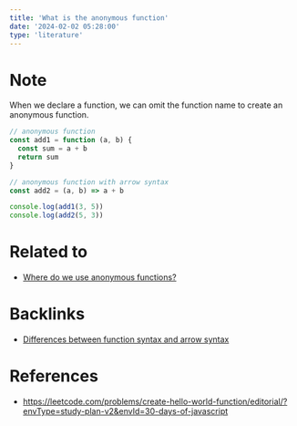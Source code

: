 ```yaml
---
title: 'What is the anonymous function'
date: '2024-02-02 05:28:00'
type: 'literature'
---
```


# Note

When we declare a function, we can omit the function name to create an anonymous function.

```js
// anonymous function
const add1 = function (a, b) {
  const sum = a + b
  return sum
}

// anonymous function with arrow syntax
const add2 = (a, b) => a + b

console.log(add1(3, 5))
console.log(add2(5, 3))
```

# Related to

- [Where do we use anonymous functions?](./2402020547)

# Backlinks

- [Differences between function syntax and arrow syntax](./2402020515)

# References

- https://leetcode.com/problems/create-hello-world-function/editorial/?envType=study-plan-v2&envId=30-days-of-javascript
